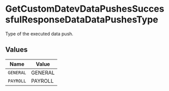# GetCustomDatevDataPushesSuccessfulResponseDataDataPushesType

Type of the executed data push.


## Values

| Name      | Value     |
| --------- | --------- |
| `GENERAL` | GENERAL   |
| `PAYROLL` | PAYROLL   |
